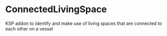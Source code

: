 ConnectedLivingSpace
====================

KSP addon to identify and make use of living spaces that are connected to each other on a vessel
